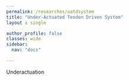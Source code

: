 ```yaml
---
permalink: /researches/uatdsystem
title: "Under-Actuated Tendon Driven System"
layout : single

author_profile: false
classes: wide
sidebar:
  nav: "docs"

---
```

Underactuation